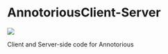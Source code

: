 AnnotoriousClient-Server
========================
<img src="https://raw.github.com/bgando/AnnotoriousClient-Server/master/public/img/penLight.jpeg"/>

Client and Server-side code for Annotorious
